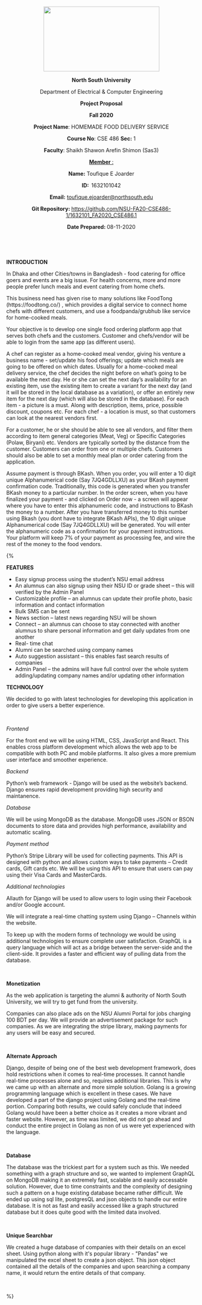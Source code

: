 <p style="text-align: center;">&nbsp;</p>
<p style="text-align: center;">&nbsp;</p>
<p align="center"><strong><img src="https://media.dhakatribune.com/uploads/2016/11/nsulogo.jpg" alt="" width="307" height="172" /></strong></p>
<p align="center"><strong>North South University</strong></p>
<p align="center">Department of Electrical &amp; Computer Engineering</p>
<p align="center"><strong>Project Proposal</strong></p>
<p align="center"><strong>Fall 2020</strong></p>
<p align="center"><strong>Project Name</strong>: HOMEMADE FOOD DELIVERY SERVICE</p>
<p align="center"><strong>Course No</strong>: CSE 486 <strong>Sec</strong><strong>:</strong> 1</p>
<p align="center"><strong>Faculty</strong>: Shaikh Shawon Arefin Shimon (Sas3)</p>
<p align="center"><strong><u>Member </u></strong><u>:</u></p>
<p align="center"><strong>Name</strong><strong>:</strong> Toufique E Joarder</p>
<p align="center"><strong>ID</strong><strong>:&nbsp; </strong>1632101042</p>
<p align="center"><strong>Email</strong><strong>:</strong> <a href="mailto:toufique.ejoarder@northsouth.edu">toufique.ejoarder@northsouth.edu</a></p>
<p align="center"><strong>Git Repository</strong><strong>: </strong><a href="https://github.com/NSU-FA20-CSE486-1/1632101_FA2020_CSE486.1/">https://github.com/NSU-FA20-CSE486-1/1632101_FA2020_CSE486.1</a></p>
<p align="center"><strong>Date Prepared</strong><strong>: </strong>08-11-2020</p>
<p><strong>&nbsp;</strong></p>
<p><strong>&nbsp;</strong></p>
<p><strong>INTRODUCTION</strong></p>
<p>In Dhaka and other Cities/towns in Bangladesh - food catering for office goers and events are a big issue. For health concerns, more and more people prefer lunch meals and event catering from home chefs.</p>

<p>This business need has given rise to many solutions like FoodTong (https://foodtong.co/) , which provides a digital service to connect home chefs with different customers, and use a foodpanda/grubhub like service for home-cooked meals. </p>

<p>Your objective is to develop one single food ordering platform app that serves both chefs and the customers. Customer and chefs/vendor will be able to login from the same app (as different users). </p>

<p>A chef can register as a home-cooked meal vendor, giving his venture a business name - set/update his food offerings; update which meals are going to be offered on which dates. Usually for a home-cooked meal delivery service, the chef decides the night before on what’s going to be available the next day. He or she can set the next day’s availability for an existing item, use the existing item to create a variant for the next day (and it will be stored in the local database as a variation), or offer an entirely new item for the next day (which will also be stored in the database). For each item - a picture is a must. Along with description, items, price, possible discount, coupons etc. For each chef - a location is must, so that customers can look at the nearest vendors first. </p>

<p>For a customer, he or she should be able to see all vendors, and filter them according to item general categories (Meat, Veg) or Specific Categories (Polaw, Biryani) etc. Vendors are typically sorted by the distance from the customer. Customers can order from one or multiple chefs. Customers should also be able to set a monthly meal plan or order catering from the application. </p>

<p>Assume payment is through BKash. When you order, you will enter a 10 digit unique Alphanumerical code (Say 7JQ4GDLLXU) as your BKash payment confirmation code. Traditionally, this code is generated when you transfer BKash money to a particular number. In the order screen, when you have finalized your payment - and clicked on Order now - a screen will appear where you have to enter this alphanumeric code, and instructions to BKash the money to a number. After you have transferred money to this number using Bkash (you dont have to integrate BKash APIs), the 10 digit unique Alphanumerical code (Say 7JQ4GDLLXU) will be generated. You will enter the alphanumeric code as a confirmation for your payment instructions. Your platform will keep 7% of your payment as processing fee, and wire the rest of the money to the food vendors. </p>
{%
<p><strong>FEATURES</strong></p>
<ul>
<li>Easy signup process using the student&rsquo;s NSU email address</li>
<li>An alumnus can also signup using their NSU ID or grade sheet &ndash; this will verified by the Admin Panel</li>
<li>Customizable profile &ndash; an alumnus can update their profile photo, basic information and contact information</li>
<li>Bulk SMS can be sent</li>
<li>News section &ndash; latest news regarding NSU will be shown</li>
<li>Connect &ndash; an alumnus can choose to stay connected with another alumnus to share personal information and get daily updates from one another</li>
<li>Real- time chat</li>
<li>Alumni can be searched using company names</li>
<li>Auto suggestion assistant &ndash; this enables fast search results of companies</li>
<li>Admin Panel &ndash; the admins will have full control over the whole system adding/updating company names and/or updating other information</li>
</ul>
<p><strong>TECHNOLOGY</strong></p>
<p>We decided to go with latest technologies for developing this application in order to give users a better experience.</p>
<p>&nbsp;</p>
<p><em>Frontend</em></p>
<p>For the front end we will be using HTML, CSS, JavaScript and React. This enables cross platform development which allows the web app to be compatible with both PC and mobile platforms. It also gives a more premium user interface and smoother experience.</p>
<p><em>Backend</em></p>
<p>Python&rsquo;s web framework - Django will be used as the website&rsquo;s backend. Django ensures rapid development providing high security and maintanence.</p>
<p><em>Database</em></p>
<p>We will be using MongoDB as the database. MongoDB uses JSON or BSON documents to store data and provides high performance, availability and automatic scaling.</p>
<p><em>Payment method</em></p>
<p>Python&rsquo;s Stripe Library will be used for collecting payments. This API is designed with python and allows custom ways to take payments &ndash; Credit cards, Gift cards etc. We will be using this API to ensure that users can pay using their Visa Cards and MasterCards.</p>
<p><em>Additional technologies</em></p>
<p>Allauth for Django will be used to allow users to login using their Facebook and/or Google account.</p>
<p>We will integrate a real-time chatting system using Django &ndash; Channels within the website.</p>
<p>To keep up with the modern forms of technology we would be using additional technologies to ensure complete user satisfaction. GraphQL is a query language which will act as a bridge between the server-side and the client-side. It provides a faster and efficient way of pulling data from the database.</p>
<p>&nbsp;</p>
<p><strong>Monetization</strong></p>
<p>As the web application is targeting the alumni &amp; authority of North South University, we will try to get fund from the university.</p>
<p>Companies can also place ads on the NSU Alumni Portal for jobs charging 100 BDT per day. We will provide an advertisement package for such companies. As we are integrating the stripe library, making payments for any users will be easy and secured.</p>
<p>&nbsp;</p>
<p><strong>Alternate Approach</strong></p>
<p>Django, despite of being one of the best web development framework, does hold restrictions when it comes to real-time processes. It cannot handle real-time processes alone and so, requires additional libraries. This is why we came up with an alternate and more simple solution. Golang is a growing programming language which is excellent in these cases. We have developed a part of the django project using Golang and the real-time portion. Comparing both results, we could safely conclude that indeed Golang would have been a better choice as it creates a more vibrant and faster website. However, as time was limited, we did not go ahead and conduct the entire project in Golang as non of us were yet experienced with the language.</p>
<p>&nbsp;</p>
<p><strong>Database</strong></p>
<p>The database was the trickiest part for a system such as this. We needed something with a graph structure and so, we wanted to implement GraphQL on MongoDB making it an extremely fast, scalable and easily accessable solution. However, due to time constraints and the complexity of designing such a pattern on a huge existing database became rather difficult. We ended up using sql lite,  postgresQL and json objects to handle our entire database. It is not as fast and easily accessed like a graph structured database but it does quite good with the limited data involved.</p>
<p>&nbsp;</p>
<p><strong>Unique Searchbar</strong></p>
<p>We created a huge database of companies with their details on an excel sheet. Using python along with it's popular library - "Pandas" we manipulated the excel sheet to create a json object. This json object contained all the details of the companies and upon searching a company name, it would return the entire details of that company.</p>
<p>&nbsp;</p>
%}